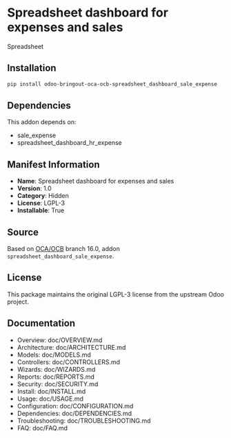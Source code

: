 # Spreadsheet dashboard for expenses and sales

Spreadsheet

## Installation

```bash
pip install odoo-bringout-oca-ocb-spreadsheet_dashboard_sale_expense
```

## Dependencies

This addon depends on:
- sale_expense
- spreadsheet_dashboard_hr_expense

## Manifest Information

- **Name**: Spreadsheet dashboard for expenses and sales
- **Version**: 1.0
- **Category**: Hidden
- **License**: LGPL-3
- **Installable**: True

## Source

Based on [OCA/OCB](https://github.com/OCA/OCB) branch 16.0, addon `spreadsheet_dashboard_sale_expense`.

## License

This package maintains the original LGPL-3 license from the upstream Odoo project.

## Documentation

- Overview: doc/OVERVIEW.md
- Architecture: doc/ARCHITECTURE.md
- Models: doc/MODELS.md
- Controllers: doc/CONTROLLERS.md
- Wizards: doc/WIZARDS.md
- Reports: doc/REPORTS.md
- Security: doc/SECURITY.md
- Install: doc/INSTALL.md
- Usage: doc/USAGE.md
- Configuration: doc/CONFIGURATION.md
- Dependencies: doc/DEPENDENCIES.md
- Troubleshooting: doc/TROUBLESHOOTING.md
- FAQ: doc/FAQ.md
